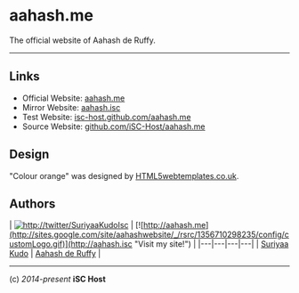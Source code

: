aahash.me
=========

The official website of Aahash de Ruffy.

----

## Links

* Official Website: [aahash.me](http://aahash.me)
* Mirror Website: [aahash.isc](http://aahash.isc)
* Test Website: [isc-host.github.com/aahash.me](https://isc-host.github.com/aahash.me)
* Source Website: [github.com/iSC-Host/aahash.me](https://github.com/iSC-Host/aahash.me)

## Design

"Colour orange" was designed by [HTML5webtemplates.co.uk](http://www.html5webtemplates.co.uk).

## Authors
| [![http://twitter/SuriyaaKudoIsc](http://secure.gravatar.com/avatar/fdf96ca751e2e9d247b77d95e6f70da9)](https://twitter.com/SuriyaaKudoIsc "Follow @SuriyaaKudoIsc on Twitter") | [![http://aahash.me](http://sites.google.com/site/aahashwebsite/_/rsrc/1356710298235/config/customLogo.gif)](http://aahash.isc "Visit my site!") |
|---|---|---|---|
| [Suriyaa Kudo](http://suriyaakudo.bplaced.net/) | [Aahash de Ruffy](http://aahash.isc) |

----
(c) *2014-present* **iSC Host**
